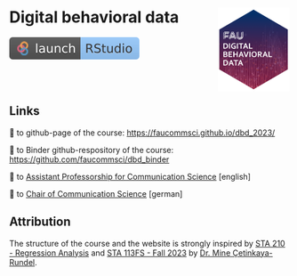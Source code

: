 # Digital behavioral data <a href="https://chrdrn.github.io/digital-behavioral-data"><img src="img/dbd_hex.png" align="right" height="150"/></a>

<!-- badges: start -->

[![Binder RStudio](img/badge-binder_rstudio.svg)](https://mybinder.org/v2/gh/faucommsci/dbd_binder/HEAD?urlpath=rstudio) 

<!-- badges: end -->

<br><br>

## Links

🔗 to github-page of the course: <https://faucommsci.github.io/dbd_2023/>

🔗 to Binder github-respository of the course: <https://github.com/faucommsci/dbd_binder>

🔗 to [Assistant Professorship for Communication Science](https://www.communicationscience.rw.fau.de/) \[english\]

🔗 to [Chair of Communication Science](https://www.kowi.rw.fau.de/) \[german\]

## Attribution

The structure of the course and the website is strongly inspired by [STA 210 - Regression Analysis](https://github.com/sta210-s22/website) and [STA 113FS - Fall 2023](https://github.com/sta113-f23) by [Dr. Mine Çetinkaya-Rundel](http://mine-cr.com/).